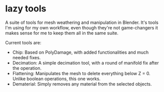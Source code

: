 # lazy tools
A suite of tools for mesh weathering and manipulation in Blender.
It's tools I'm using for my own workflow, even though they're not game-changers it makes sense for me to keep them all in the same suite.


Current tools are: 
* Chip: Based on PolyDamage, with added functionalities and much needed fixes.
* Decimation: A simple decimation tool, with a round of manifold fix after the operation.
* Flattening: Manipulates the mesh to delete everything below Z = 0. Unlike boolean operations, this one works.
* Dematerial: Simply removes any material from the selected objects.
